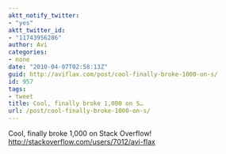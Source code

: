 ```yaml
---
aktt_notify_twitter:
- "yes"
aktt_twitter_id:
- "11743956286"
author: Avi
categories:
- none
date: "2010-04-07T02:58:13Z"
guid: http://aviflax.com/post/cool-finally-broke-1000-on-s/
id: 957
tags:
- tweet
title: Cool, finally broke 1,000 on S…
url: /post/cool-finally-broke-1000-on-s/
---
```

Cool, finally broke 1,000 on Stack Overflow! <a href="http://stackoverflow.com/users/7012/avi-flax" rel="nofollow">http://stackoverflow.com/users/7012/avi-flax</a>